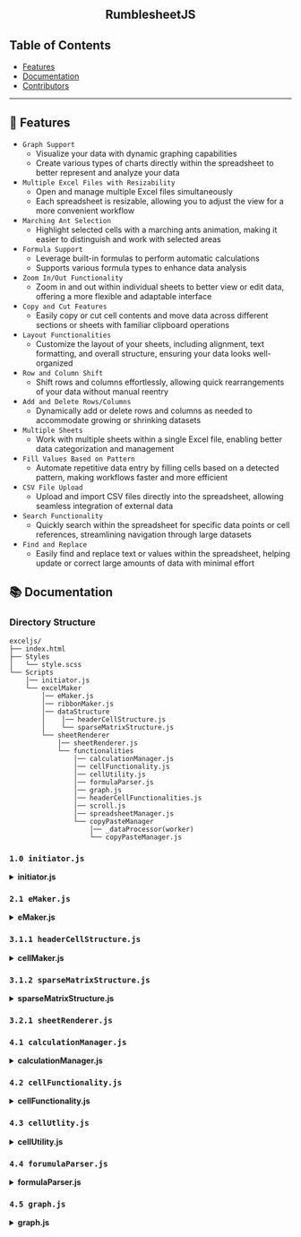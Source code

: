 <h2 align="center">
  RumblesheetJS<br/>
</h2>

## Table of Contents

- [Features](#-features)
- [Documentation](#-documentation)
- [Contributors](#-contributors)

<hr>

## 🚀 Features

- `Graph Support`
    -   Visualize your data with dynamic graphing capabilities
    -   Create various types of charts directly within the spreadsheet to better represent and analyze your data
- `Multiple Excel Files with Resizability`
    -   Open and manage multiple Excel files simultaneously
    -   Each spreadsheet is resizable, allowing you to adjust the view for a more convenient workflow
- `Marching Ant Selection`
    -   Highlight selected cells with a marching ants animation, making it easier to distinguish and work with selected areas
- `Formula Support`
    -   Leverage built-in formulas to perform automatic calculations
    -   Supports various formula types to enhance data analysis
- `Zoom In/Out Functionality`
    -   Zoom in and out within individual sheets to better view or edit data, offering a more flexible and adaptable interface
-   `Copy and Cut Features`
    -   Easily copy or cut cell contents and move data across different sections or sheets with familiar clipboard operations
-   `Layout Functionalities`
    -   Customize the layout of your sheets, including alignment, text formatting, and overall structure, ensuring your data looks well-organized
-   `Row and Column Shift`
    -   Shift rows and columns effortlessly, allowing quick rearrangements of your data without manual reentry
-   `Add and Delete Rows/Columns`
    -   Dynamically add or delete rows and columns as needed to accommodate growing or shrinking datasets
-   `Multiple Sheets`
    -   Work with multiple sheets within a single Excel file, enabling better data categorization and management
-   `Fill Values Based on Pattern`
    -   Automate repetitive data entry by filling cells based on a detected pattern, making workflows faster and more efficient
-   `CSV File Upload`
    -   Upload and import CSV files directly into the spreadsheet, allowing seamless integration of external data
-   `Search Functionality`
    -   Quickly search within the spreadsheet for specific data points or cell references, streamlining navigation through large datasets
-   `Find and Replace`
    -   Easily find and replace text or values within the spreadsheet, helping update or correct large amounts of data with minimal effort

## 📚 Documentation 

### Directory Structure
```
exceljs/
├── index.html
├── Styles
│   └── style.scss
└── Scripts
    │── initiator.js
    └── excelMaker
        │── eMaker.js
        │── ribbonMaker.js
        │── dataStructure
        │    │── headerCellStructure.js
        │    └── sparseMatrixStructure.js
        └── sheetRenderer
            │── sheetRenderer.js
            └── functionalities
                │── calculationManager.js
                │── cellFunctionality.js
                │── cellUtility.js
                │── formulaParser.js
                │── graph.js
                │── headerCellFunctionalities.js
                │── scroll.js
                │── spreadsheetManager.js
                └── copyPasteManager
                    │── _dataProcessor(worker)
                    └── copyPasteManager.js

```

### `1.0 initiator.js`

<details> <summary><b>initiator.js</b></summary>

#### `class Excel` - Represents an Excel-like grid component


<table>
  <thead>
    <tr>
        <th>Properties</th>
        <th>Description
    </tr>  
  </thead>
  <tbody>
    <tr>
        <td>rowContainer</td>
        <td>The container element for the row</td>
    </tr>
    <tr>
        <td>row</td>
        <td>The current row number</td>
    </tr>
    <tr>
        <td>col</td>
        <td>The current column number</td>
    </tr>
    <tr>
        <td>Grid_maker</td>
        <td>The Grid_maker instance for managing the grid</td>
    </tr>
  </tbody>
</table>

<table>
  <thead>
    <tr>
        <th>Methods</th>
        <th>Description</th>
    </tr>  
  </thead>
  <tbody>
    <tr>
        <td>init()</td>
        <td>Initializes the Excel component by constructing it</td>
    </tr>
    <tr>
        <td>handleFileUpload()</td>
        <td>Handles file upload and sends it to the server for processing</td>
    </tr>
    <tr>
        <td>constructExcel()</td>
        <td>Constructs the individual Excel cell</td>
    </tr>
        <tr>
        <td>updateCurrExcel()</td>
        <td>Updates the current Excel instance with the new row, column, and sheet object</td>
    </tr>
  </tbody>
</table>

<hr>

#### `class Grid_maker` - Manages header cells (both horizontal and vertical) for a spreadsheet-like component


<table>
  <thead>
    <tr>
        <th>Properties</th>
        <th>Description
    </tr>  
  </thead>
  <tbody>
    <tr>
        <td>mainContainer</td>
        <td> The main container to hold the grid</td>
    </tr>
    <tr>
        <td>maxRow</td>
        <td>Maximum number of rows</td>
    </tr>
    <tr>
        <td>maxCol</td>
        <td>Maximum number of columns</td>
    </tr>
    <tr>
        <td>selectedDiv</td>
        <td></td>
    </tr>
        <tr>
        <td>currentRowCount</td>
        <td></td>
    </tr>
    <tr>    
        <td>rowArr</td>
        <td></td>
    </tr>
  </tbody>
</table>

<table>
  <thead>
    <tr>
        <th>Methods</th>
        <th>Description</th>
    </tr>  
  </thead>
  <tbody>
    <tr>
        <td>init()</td>
        <td>Initialize the grid maker and set up event listeners</td>
    </tr>
    <tr>
        <td>setupEventListeners()</td>
        <td>Set up the event listeners for various interactions in the grid</td>
    </tr>
    <tr>
        <td>handleClick()</td>
        <td>Handle click events to update the selected cell</td>
    </tr>
        <tr>
        <td>deleteExcel()</td>
        <td>Delete a specific Excel cell by row and column number</td>
    </tr>
    <tr>
        <td>deleteRow()</td>
        <td>Delete a specific row</td>
    </tr>
    <tr>
        <td>handleFileUpload()</td>
        <td>Handle the file upload event and send data to the server</td>
    </tr>
    <tr>
        <td>updateCurrExcel()</td>
        <td>Update the current active Excel cell</td>
    </tr>
    <tr>
        <td>addNewRow()</td>
        <td>Add a new row to the grid</td>
    </tr>
    <tr>
        <td>addNewCol()</td>
        <td>Add resize handles to rows and columns</td>
    </tr>
    <tr>
        <td>addResizeHandles()</td>
        <td>Gets the visible vertical header cells based on the scroll position</td>
    </tr>
    <tr>
        <td>handleResize()</td>
        <td>Handle the resize action for rows and columns</td>
    </tr>

  </tbody>
</table>

<hr>
</details>



### `2.1 eMaker.js`

<details> <summary><b>eMaker.js</b></summary>

#### `class Sheet` - Represents a spreadsheet sheet

<table open>
  <thead>
  <tr>
    <th>Properties</th>
    <th>Description
  </tr>  
  </thead>
  <tbody>

  <tr>
    <td>name</td>
    <td>The name of the sheet</td>
  </tr>
  <tr>
    <td>row</td>
    <td>The row index of the sheet</td>
  </tr>
  <tr>
    <td>col</td>
    <td>The column index of the sheet</td>
  </tr>
  <tr>
    <td>index</td>
    <td>The index of the sheet</td>
  </tr>
  </tbody>
</table>

<table open>
  <thead>
  <tr>
    <th>Methods</th>
    <th>Description</th>
  </tr>  
  </thead>
  <tbody>

  <tr>
    <td>createElements()</td>
    <td>Creates the DOM elements for the sheet</td>
  </tr>
  <tr>
    <td>createTopSection()</td>
    <td>Creates the top section of the sheet</td>
  </tr>
  <tr>
    <td>createMiddleSection()</td>
    <td>Creates the middle section of the sheet</td>
  </tr>
  <tr>
    <td>createScrollbar()</td>
    <td>Creates a scrollbar element</td>
  </tr>
  </tbody>
</table>

#### `class EMaker` - Represents a manager for an Excel-like sheet interface


<table>
  <thead>
    <tr>
        <th>Properties</th>
        <th>Description
    </tr>  
  </thead>
  <tbody>
    <tr>
        <td>row</td>
        <td></td>
    </tr>
    <tr>
        <td>col</td>
        <td></td>
    </tr>
    <tr>
        <td>excel</td>
        <td></td>
    </tr>
    <tr>
        <td>sheets</td>
        <td></td>
    </tr>
        <tr>
        <td>Excel</td>
        <td></td>
    </tr>
    <tr>    
        <td>activeSheetIndex</td>
        <td></td>
    </tr>
    <tr>    
        <td>activeSheetIndex</td>
        <td></td>
    </tr>
  </tbody>
</table>

<table>
  <thead>
    <tr>
        <th>Methods</th>
        <th>Description</th>
    </tr>  
  </thead>
  <tbody>
    <tr>
        <td>handleEvents()</td>
        <td>Sets up event listeners</td>
    </tr>
    <tr>
        <td>handleMouseDown()</td>
        <td>Handles the mouse down event</td>
    </tr>
    <tr>
        <td>createExcel()</td>
        <td>Creates the Excel interface</td>
    </tr>
        <tr>
        <td>updateContentArea()</td>
        <td>Updates the content area to display the active sheet</td>
    </tr>
    <tr>
        <td>createSheetBar()</td>
        <td>Creates the sheet bar with tabs and controls</td>
    </tr>
    <tr>
        <td>updateSheetTabs()</td>
        <td>Updates the sheet tabs in the sheet bar</td>
    </tr>
    <tr>
        <td>addSheet()</td>
        <td>Adds a new sheet to the Excel interface</td>
    </tr>
    <tr>
        <td>switchSheet()</td>
        <td>Switches to a different sheet</td>
    </tr>
    <tr>
        <td>removeSheet()</td>
        <td>Removes a sheet from the Excel interface</td>
    </tr>
  </tbody>
</table>

</details>

### `3.1.1 headerCellStructure.js`

<details> <summary><b>cellMaker.js</b></summary>

#### `class HeaderCell` - Represents a single header cell in the spreadsheet

<table>
  <thead>
    <tr>
        <th>Properties</th>
        <th>Description
    </tr>  
  </thead>
  <tbody>
    <tr>
        <td>x</td>
        <td>X position of the cell</td>
    </tr>
    <tr>
        <td>y</td>
        <td>Y position of the cell</td>
    </tr>
    <tr>
        <td>width</td>
        <td>Width of the cell</td>
    </tr>
    <tr>
        <td>height</td>
        <td>Height of the cell</td>
    </tr>
        <tr>
        <td>value</td>
        <td>The display value of the cell (column letter or row number)</td>
    </tr>
    <tr>
        <td>row</td>
        <td>Row number of the cell</td>
    </tr>
    <tr>
        <td>col</td>
        <td>Column number of the cell</td>
    </tr>
    <tr>
        <td>isfetched</td>
        <td>Indicates whether the cell's data has been fetched</td>
    </tr>
  </tbody>
</table>


<hr>

#### `class HeaderCellManager` - Manages header cells (both horizontal and vertical) for a spreadsheet-like component


<table>
  <thead>
    <tr>
        <th>Properties</th>
        <th>Description
    </tr>  
  </thead>
  <tbody>
    <tr>
        <td>sheet</td>
        <td></td>
    </tr>
    <tr>
        <td>minCellSize</td>
        <td></td>
    </tr>
    <tr>
        <td>baseCellWidth</td>
        <td></td>
    </tr>
    <tr>
        <td>baseCellHeight</td>
        <td></td>
    </tr>
        <tr>
        <td>scale</td>
        <td></td>
    </tr>
    <tr>    
        <td>visibleWidth</td>
        <td></td>
    </tr>
    <tr>    
        <td>visibleHeight</td>
        <td></td>
    </tr>
    <tr>
        <td>horizontalHeaderCells</td>
        <td></td>
    </tr>
    <tr>
        <td>verticalHeaderCells</td>
        <td></td>
    </tr>
        <tr>
        <td>customHorizontalSizes</td>
        <td></td>
    </tr>
    <tr>    
        <td>customVerticalSizes</td>
        <td></td>
    </tr>

  </tbody>
</table>

<table>
  <thead>
    <tr>
        <th>Methods</th>
        <th>Description</th>
    </tr>  
  </thead>
  <tbody>
    <tr>
        <td>update()</td>
        <td>Updates the header cells based on the new visible dimensions and scale</td>
    </tr>
    <tr>
        <td>resizeAllCells()</td>
        <td>Resizes all cells based on the scale change</td>
    </tr>
    <tr>
        <td>updateCells()</td>
        <td>Updates the header cells' positions and dimensions</td>
    </tr>
        <tr>
        <td>_updateHeaderCells()</td>
        <td>Updates either horizontal or vertical header cells</td>
    </tr>
    <tr>
        <td>numberToColumnName()</td>
        <td>Converts a number to a column name (e.g., 1 -> A, 27 -> AA)</td>
    </tr>
    <tr>
        <td>setCustomCellSize()</td>
        <td>Sets a custom size for a cell in either the horizontal or vertical header</td>
    </tr>
    <tr>
        <td>updateCellPositions()</td>
        <td>Updates the positions of all cells in either horizontal or vertical headers</td>
    </tr>
    <tr>
        <td>findStartingIndex()</td>
        <td>Finds the starting index of the visible cells based on the scroll position</td>
    </tr>
    <tr>
        <td>getHorizontalHeaderCells()</td>
        <td>Gets the visible horizontal header cells based on the scroll position</td>
    </tr>
    <tr>
        <td>getVerticalHeaderCells()</td>
        <td>Gets the visible vertical header cells based on the scroll position</td>
    </tr>
    <tr>
        <td>_getVisibleHeaderCells()</td>
        <td>Gets visible header cells (horizontal or vertical) based on scroll position</td>
    </tr>
    <tr>
        <td>getTotalWidth()</td>
        <td>Gets the total width of all horizontal header cells</td>
    </tr>
    <tr>
        <td>getTotalHeight()</td>
        <td>Gets the total height of all vertical header cells</td>
    </tr>
    <tr>
        <td>getCellSize()</td>
        <td>Gets the size of a header cell</td>
    </tr>
  </tbody>
</table>

<hr>

</details>


### `3.1.2 sparseMatrixStructure.js`

<details> <summary><b>sparseMatrixStructure.js</b></summary>

#### `class Node` - Represents a single node in a sparse matrix

<table>
  <thead>
    <tr>
        <th>Properties</th>
        <th>Description
    </tr>  
  </thead>
  <tbody>
    <tr>
        <td>rowValue</td>
        <td>The row index of the node</td>
    </tr>
    <tr>
        <td>colValue</td>
        <td>The column index of the node</td>
    </tr>
    <tr>
        <td>value</td>
        <td>The value stored in the node</td>
    </tr>
    <tr>
        <td>nextRow</td>
        <td>Reference to the next node in the row</td>
    </tr>
        <tr>
        <td>nextCol</td>
        <td>Reference to the next node in the column</td>
    </tr>
    <tr>
        <td>prevRow</td>
        <td>Reference to the previous node in the row</td>
    </tr>
    <tr>
        <td>prevCol</td>
        <td>Reference to the previous node in the column</td>
    </tr>
    <tr>
        <td>textAlign</td>
        <td></td>
    </tr>
    <tr>
        <td>textBaseline</td>
        <td></td>
    </tr>
    <tr>
        <td>fontSize</td>
        <td></td>
    </tr>
    <tr>
        <td>fontFamily</td>
        <td></td>
    </tr>
    <tr>
        <td>color</td>
        <td></td>
    </tr>
  </tbody>
</table>

<hr>

#### `class SparseMatrix` - SparseMatrix class that represents a sparse matrix using linked lists for efficient storage and manipulation

<table>
  <thead>
    <tr>
        <th>Properties</th>
        <th>Description
    </tr>  
  </thead>
  <tbody>
    <tr>
        <td>rowHeaders</td>
        <td>Stores the head of each row's linked list</td>
    </tr>
    <tr>
        <td>colHeaders</td>
        <td>Stores the head of each column's linked list</td>
    </tr>
  </tbody>
</table>

<table>
  <thead>
    <tr>
        <th>Methods</th>
        <th>Description
    </tr>  
  </thead>
  <tbody>
    <tr>
        <td>_cellExists()</td>
        <td>Checks if a cell exists at the specified row and column</td>
    </tr>
    <tr>
        <td>_shiftRow()</td>
        <td>Shifts all nodes in a row to a new row index</td>
    </tr>
    <tr>
        <td>_shiftColumn()</td>
        <td>Shifts all nodes in a column to a new column index</td>
    </tr>
    <tr>
        <td>_insertNodeInRow()</td>
        <td>Inserts a new node into the correct position in a row's linked list</td>
    </tr>
        <tr>
        <td>_insertNodeInColumn()</td>
        <td>Inserts a new node into the correct position in a column's linked list</td>
    </tr>
    <tr>
        <td>_shiftCellsRight()</td>
        <td>Shifts all cells to the right starting from the specified row and column</td>
    </tr>
    <tr>
        <td>_shiftCellsDown()</td>
        <td>Shifts all cells down starting from the specified row and column</td>
    </tr>
    <tr>
        <td>addRowInBetween()</td>
        <td>Adds a new row in between existing rows by shifting rows down</td>
    </tr>
    <tr>
        <td>addColumnInBetween()</td>
        <td>Adds a new column in between existing columns by shifting columns to the right</td>
    </tr>
    <tr>
        <td>deleteRow()</td>
        <td>Deletes a row and shifts remaining rows up</td>
    </tr>
    <tr>
        <td>deleteColumn()</td>
        <td>Deletes a column and shifts remaining columns left</td>
    </tr>
    <tr>
        <td>_removeNodeFromRow()</td>
        <td>Removes a node from a specific row</td>
    </tr>
    <tr>
        <td>_removeNodeFromColumn()</td>
        <td>Removes a node from a specific column</td>
    </tr>
    <tr>
        <td>createCell()</td>
        <td>Creates a new cell at the specified row and column</td>
    </tr>
    <tr>
        <td>insertCellShiftRight()</td>
        <td>Inserts a cell with the specified value and shifts cells to the right</td>
    </tr>
    <tr>
        <td>insertCellShiftDown()</td>
        <td>Inserts a cell with the specified value and shifts cells down</td>
    </tr>
        <tr>
        <td>getCellvalue()</td>
        <td>Gets the value of a cell at the specified row and column</td>
    </tr>
    <tr>
        <td>getCell()</td>
        <td>Gets the node representing a cell at the specified row and column</td>
    </tr>
    <tr>
        <td>setCell()</td>
        <td>Sets the value of a cell. If the cell doesn't exist, it creates it</td>
    </tr>
    <tr>
        <td>_updateCellValue()</td>
        <td>Updates the value of an existing cell</td>
    </tr>
    <tr>
        <td>printMatrixByRow()</td>
        <td>Prints the sparse matrix row by row</td>
    </tr>
    <tr>
        <td>printMatrixByColumn()</td>
        <td>Prints the sparse matrix column by column</td>
    </tr>
  </tbody>
</table>

</details>

### `3.2.1 sheetRenderer.js`

### `4.1 calculationManager.js`

<details> <summary><b>calculationManager.js</b></summary>

#### `class CalculationManager` - Manages calculations such as sum and average for a set of selected cells in a spreadsheet

<table>
  <thead>
    <tr>
        <th>Properties</th>
        <th>Description
    </tr>  
  </thead>
  <tbody>
    <tr>
        <td>cellFunctionality</td>
        <td>An object containing spreadsheet functionality like renderer and selected cells</td>
    </tr>
    <tr>
        <td>cellUtility</td>
        <td></td>
    </tr>
  </tbody>
</table>

<table>
  <thead>
    <tr>
        <th>Methods</th>
        <th>Description
    </tr>  
  </thead>
  <tbody>
    <tr>
        <td>setupEventListeners()</td>
        <td>Sets up event listeners for sum and average calculation buttons</td>
    </tr>
    <tr>
        <td>calculateSum()</td>
        <td>Calculates the sum of the values in the given cells, grouped by row and column</td>
    </tr>
    <tr>
        <td>calculateAverage()</td>
        <td>Calculates the average of the values in the given cells, grouped by row and column</td>
    </tr>
    <tr>
        <td>drawTextOnCanvas()</td>
        <td>Draws text on the canvas at the specified coordinates</td>
    </tr>
        <tr>
        <td>showSum()</td>
        <td>Displays the sum of the selected cells on the spreadsheet canvas</td>
    </tr>
    <tr>
        <td>showAverage()</td>
        <td>Displays the average of the selected cells on the spreadsheet canvas</td>
    </tr>
  </tbody>
</table>

</details>


### `4.2 cellFunctionality.js`

<details> <summary><b>cellFunctionality.js</b></summary>

#### `class CellFunctionality` - Class responsible for managing cell interactions and functionality in the spreadsheet

<table>
  <thead>
    <tr>
        <th>Properties</th>
        <th>Description
    </tr>  
  </thead>
  <tbody>
    <tr>
        <td>sheetRenderer</td>
        <td>The renderer responsible for rendering the spreadsheet</td>
    </tr>
    <tr>
        <td>selectedCells</td>
        <td>Array to store selected cells</td>
    </tr>
    <tr>
        <td>isDragging</td>
        <td>Track if the user is dragging</td>
    </tr>
    <tr>
        <td>isScrolling</td>
        <td>Track if scrolling is in progress</td>
    </tr>
    <tr>
        <td>startPoint</td>
        <td>Starting point for drag selection</td>
    </tr>
    <tr>
        <td>marchingAntsActive</td>
        <td></td>
    </tr>
    <tr>
        <td>dashOffset</td>
        <td></td>
    </tr>
    <tr>
        <td>animationFrameId</td>
        <td></td>
    </tr>
    <tr>
        <td>spreadsheetManager</td>
        <td>Instantiate spreadsheetManager</td>
    </tr>
    <tr>
        <td>cellUtility</td>
        <td>Instantiate cellUtility</td>
    </tr>
    <tr>
        <td>copyPasteManager</td>
        <td>Instantiate copyPasteManager</td>
    </tr>
    <tr>
        <td>calculationManager</td>
        <td>Instantiate calculationManager</td>
    </tr>
  </tbody>
</table>

<table>
  <thead>
    <tr>
        <th>Methods</th>
        <th>Description
    </tr>  
  </thead>
  <tbody>
    <tr>
        <td>setupEventListeners()</td>
        <td>Set up event listeners for user interactions with the spreadsheet</td>
    </tr>
    <tr>
        <td>handlePointerDown()</td>
        <td>Handle the pointer down event for cell selection and drag initiation</td>
    </tr>
    <tr>
        <td>handlePointerMove()</td>
        <td>Handle pointer movement during drag operation</td>
    </tr>
    <tr>
        <td>handlePointerUp()</td>
        <td>Handle the pointer up event when the drag operation ends</td>
    </tr>
        <tr>
        <td>handleKeyDown()</td>
        <td>Handle keyboard shortcuts for cut and deselection</td>
    </tr>
    <tr>
        <td>deselectCurrentCells()</td>
        <td>Deselect the currently selected cells and hide the input element</td>
    </tr>
    <tr>
        <td>handleCellClick()</td>
        <td>Handle a cell click event to select or deselect a cell</td>
    </tr>
    <tr>
        <td>updateSelectedCells()</td>
        <td>Update the selected cells during a drag selection</td>
    </tr>
        <tr>
        <td>handleKeyDown()</td>
        <td>Handle keyboard shortcuts for cut and deselection</td>
    </tr>
    <tr>
        <td>isCellInRect()</td>
        <td></td>
    </tr>
    <tr>
        <td>handleScrolling()</td>
        <td>Handle scrolling when the pointer is near the edges of the canvas</td>
    </tr>
    <tr>
        <td>updateInputElement()</td>
        <td>Update the input element for the currently selected cell</td>
    </tr>
        <tr>
        <td>deselectCurrentCells()</td>
        <td>Handle keyboard shortcuts for cut and deselection</td>
    </tr>
    <tr>
        <td>hideInputElement()</td>
        <td>Hide the input element on the spreadsheet</td>
    </tr>
    <tr>
        <td>startMarchingAnts()</td>
        <td>Start the marching ants animation around the selected cells</td>
    </tr>
    <tr>
        <td>stopMarchingAnts()</td>
        <td>Stop the marching ants animation</td>
    </tr>
    <tr>
        <td>animateMarchingAnts()</td>
        <td>Animate the marching ants effect</td>
    </tr>
    <tr>
        <td>drawMarchingAnts()</td>
        <td></td>
    </tr>
    <tr>
        <td>drawHighlight()</td>
        <td>Draw a highlight or border around the selected cells</td>
    </tr>
    <tr>
        <td>drawRectangleOnHeaderCanvas()</td>
        <td></td>
    </tr>
    <tr>
        <td>drawLine()</td>
        <td>Animate the marching ants effect</td>
    </tr>
    <tr>
        <td>selectCell()</td>
        <td></td>
    </tr>
    <tr>
        <td>removeEventListeners()</td>
        <td>Remove event listeners to prevent memory leaks</td>
    </tr>
  </tbody>
</table>

</details>


### `4.3 cellUtlity.js`

<details> <summary><b>cellUtility.js</b></summary>

#### `class CellUtility` - Utility class for handling cell operations in a spreadsheet

<table>
  <thead>
    <tr>
        <th>Properties</th>
        <th>Description
    </tr>  
  </thead>
  <tbody>
    <tr>
        <td>sheetRenderer</td>
        <td>The renderer responsible for rendering the spreadsheet</td>
    </tr>
    <tr>
        <td>spreadsheetManager</td>
        <td>The manager for spreadsheet data</td>
    </tr>
  </tbody>
</table>

<table>
  <thead>
    <tr>
        <th>Methods</th>
        <th>Description
    </tr>  
  </thead>
  <tbody>
    <tr>
        <td>getCellFromCoordinates()</td>
        <td>Get the cell corresponding to the given x and y coordinates</td>
    </tr>
    <tr>
        <td>getCanvasCoordinates()</td>
        <td>Get the canvas coordinates from the mouse event</td>
    </tr>
    <tr>
        <td>letterToNumber()</td>
        <td>Convert a column letter to a column number</td>
    </tr>
    <tr>
        <td>getCellsFromRect()</td>
        <td>Get all cells within a rectangular area defined by two points</td>
    </tr>
        <tr>
        <td>binarySearch()</td>
        <td>Perform a binary search on the cells array</td>
    </tr>
  </tbody>
</table>

</details>


### `4.4 forumulaParser.js`

<details> <summary><b>formulaParser.js</b></summary>

#### `class FormulaParser` - Class to parse and evaluate spreadsheet formulas

<table>
  <thead>
    <tr>
        <th>Properties</th>
        <th>Description
    </tr>  
  </thead>
  <tbody>
    <tr>
        <td>matrix</td>
        <td>Reference to the SparseMatrix containing spreadsheet data</td>
    </tr>
  </tbody>
</table>

<table>
  <thead>
    <tr>
        <th>Methods</th>
        <th>Description
    </tr>  
  </thead>
  <tbody>
    <tr>
        <td>evaluateFormula()</td>
        <td>Parse and evaluate the formula</td>
    </tr>
    <tr>
        <td>getCellPosition()</td>
        <td>Convert a cell reference (e.g., A1) into row and column indices</td>
    </tr>
    <tr>
        <td>extractRange()</td>
        <td>Utility function to extract the range from a formula (e.g., "A1:B4" from "SUM(A1:B4)")</td>
    </tr>
    <tr>
        <td>getRangePosition()</td>
        <td>Extract the start and end positions from a range (e.g., A1:B4)</td>
    </tr>
    <tr>
        <td>handleSum()</td>
        <td>Handle SUM function by calculating the sum of values in a range</td>
    </tr>
    <tr>
        <td>handleMin()</td>
        <td>Handle MIN function by finding the minimum value in a range</td>
    </tr>
    <tr>
        <td>handleMax()</td>
        <td>Handle MAX function by finding the maximum value in a range</td>
    </tr>
    <tr>
        <td>handleAverage()</td>
        <td>Handle AVERAGE function by calculating the average of values in a range</td>
    </tr>
  </tbody>
</table>

</details>


### `4.5 graph.js`

<details> <summary><b>graph.js</b></summary>

#### `class Graph` - Class responsible for generating and managing graphs based on selected cells in a spreadsheet

<table>
  <thead>
    <tr>
        <th>Properties</th>
        <th>Description
    </tr>  
  </thead>
  <tbody>
    <tr>
        <td>sheetRenderer</td>
        <td>Reference to the sheet renderer, containing canvas and cell functionality</td>
    </tr>
  </tbody>
</table>

<table>
  <thead>
    <tr>
        <th>Methods</th>
        <th>Description
    </tr>  
  </thead>
  <tbody>
    <tr>
        <td>init()</td>
        <td>Initialize event listeners for graph buttons and handle user interactions</td>
    </tr>
    <tr>
        <td>handleEvents()</td>
        <td>Handles the events related to dragging and mouse interactions for the graph window</td>
    </tr>
    <tr>
        <td>print()</td>
        <td>Collects and organizes selected cells from the spreadsheet for graphing</td>
    </tr>
    <tr>
        <td>getGraphValue()</td>
        <td>Generates the values and labels required to plot the graph based on selected cells</td>
    </tr>
    <tr>
        <td>isHorizantalSizeBigger()</td>
        <td>Determines whether the horizontal size (number of columns) is larger than the vertical size (number of rows)</td>
    </tr>
    <tr>
        <td>destroyGraph()</td>
        <td>Destroys the current graph if it exists</td>
    </tr>
    <tr>
        <td>drawBarGraph()</td>
        <td>Draws a bar graph based on the selected cell data</td>
    </tr>
    <tr>
        <td>drawLineGraph()</td>
        <td>Draws a line graph based on the selected cell data</td>
    </tr>
    <tr>
        <td>drawPieGraph()</td>
        <td>Draws a pie chart based on the selected cell data</td>
    </tr>
        <tr>
        <td>dragChart()</td>
        <td>Handles dragging of the graph window</td>
    </tr>
  </tbody>
</table>

</details>
